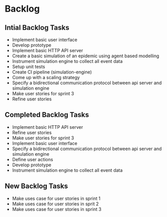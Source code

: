 # Backlog

## Intial Backlog Tasks
-   Implement basic user interface
-   Develop prototype
-   Implement basic HTTP API server
-   Create a basic simulation of an epidemic using agent based modelling
-   Instrument simulation engine to collect all event data
-   Setup unit tests
-   Create CI pipeline (simulation-engine)
-   Come up with a scaling strategy
-   Specify a bidirectional communication protocol between api server and simulation engine
-   Make user stories for sprint 3
-   Refine user stories

## Completed Backlog Tasks
-  Implement basic HTTP API server	
-  Refine user stories
-  Make user stories for sprint 3	
-  Implement basic user interface
-  Specify a bidirectional communication protocol between api server and simulation engine	
-  Define user actions	
-  Develop prototype	
-  Instrument simulation engine to collect all event data	

## New Backlog Tasks
- Make uses case for user stories in sprint 1
- Make uses case for user stories in sprit 2
- Make uses case for user stories in sprint 3 

